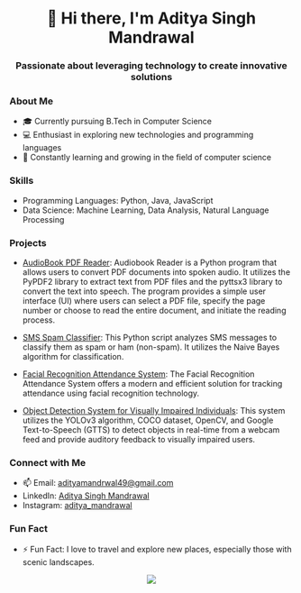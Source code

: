 <div align="center">
  <h1>👋 Hi there, I'm Aditya Singh Mandrawal</h1>
  <h3>Passionate about leveraging technology to create innovative solutions</h3>
</div>

### About Me
- 🎓 Currently pursuing B.Tech in Computer Science
- 💻 Enthusiast in exploring new technologies and programming languages
- 🌱 Constantly learning and growing in the field of computer science

### Skills
- Programming Languages: Python, Java, JavaScript
- Data Science: Machine Learning, Data Analysis, Natural Language Processing

### Projects
- [AudioBook PDF Reader](https://github.com/AdityaSinghMandrawal/-AudioPDF-Your-Personal-PDF-Audiobook-Reader-): Audiobook Reader is a Python program that allows users to convert PDF documents into spoken audio. It utilizes the PyPDF2 library to extract text from PDF files and the pyttsx3 library to convert the text into speech. The program provides a simple user interface (UI) where users can select a PDF file, specify the page number or choose to read the entire document, and initiate the reading process.

- [SMS Spam Classifier](https://github.com/AdityaSinghMandrawal/Smart-Spam-Classifier-for-SMS-Enhancing-Message-Filtering-Efficiency): This Python script analyzes SMS messages to classify them as spam or ham (non-spam). It utilizes the Naive Bayes algorithm for classification.

- [Facial Recognition Attendance System](https://github.com/AdityaSinghMandrawal/Facial-Recognition-Attendance-System-Enhancing-Efficiency-and-Security): The Facial Recognition Attendance System offers a modern and efficient solution for tracking attendance using facial recognition technology.

- [Object Detection System for Visually Impaired Individuals](https://github.com/AdityaSinghMandrawal/Object-Detection-System-using-YOLO-V3): This system utilizes the YOLOv3 algorithm, COCO dataset, OpenCV, and Google Text-to-Speech (GTTS) to detect objects in real-time from a webcam feed and provide auditory feedback to visually impaired users.

### Connect with Me
- 📫 Email: adityamandrwal49@gmail.com
- LinkedIn: [Aditya Singh Mandrawal](https://www.linkedin.com/in/aditya-singh-mandrawal-b37555268/)
- Instagram: [aditya_mandrawal](https://www.instagram.com/aditya_mandrawal?igsh=MWpvOG4xanQyaDZjOQ==)

### Fun Fact
- ⚡ Fun Fact: I love to travel and explore new places, especially those with scenic landscapes.

<div align="center">
  <img src="https://github-readme-stats.vercel.app/api?username=AdityaSinghMandrawal&show_icons=true&theme=radical" />
</div>

